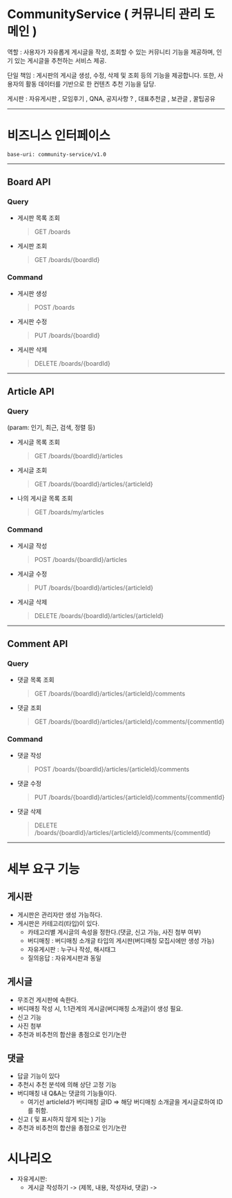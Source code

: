 # CommunityService ( 커뮤니티 관리 도메인 )

역할 : 사용자가 자유롭게 게시글을 작성, 조회할 수 있는 커뮤니티 기능을 제공하며, 인기 있는 게시글을 추천하는 서비스 제공.

단일 책임 : 게시판의 게시글 생성, 수정, 삭제 및 조회 등의 기능을 제공합니다. 또한, 사용자의 활동 데이터를 기반으로 한 컨텐츠 추천 기능을 담당.

게시판 : 자유게시판 , 모임후기 , QNA, 공지사항 ? , 대표추천글 , 보관글 , 꿀팁공유

---

# 비즈니스 인터페이스

    base-uri: community-service/v1.0

---

## Board API

### Query

- 게시판 목록 조회
  > GET /boards
- 게시판 조회
  > GET /boards/{boardId}

### Command

- 게시판 생성
  > POST /boards
- 게시판 수정
  > PUT /boards/{boardId}
- 게시판 삭제
  > DELETE /boards/{boardId}

---

## Article API

### Query

(param: 인기, 최근, 검색, 정렬 등)

- 게시글 목록 조회
  > GET /boards/{boardId}/articles
- 게시글 조회
  > GET /boards/{boardId}/articles/{articleId}
- 나의 게시글 목록 조회
  > GET /boards/my/articles

### Command

- 게시글 작성
  > POST /boards/{boardId}/articles
- 게시글 수정
  > PUT /boards/{boardId}/articles/{articleId}
- 게시글 삭제
  > DELETE /boards/{boardId}/articles/{articleId}

---

## Comment API

### Query

- 댓글 목록 조회
  > GET /boards/{boardId}/articles/{articleId}/comments
- 댓글 조회
  > GET /boards/{boardId}/articles/{articleId}/comments/{commentId}

### Command

- 댓글 작성
  > POST /boards/{boardId}/articles/{articleId}/comments
- 댓글 수정
  > PUT /boards/{boardId}/articles/{articleId}/comments/{commentId}
- 댓글 삭제
  > DELETE /boards/{boardId}/articles/{articleId}/comments/{commentId}

---

# 세부 요구 기능

## 게시판

- 게시판은 관리자만 생성 가능하다.
- 게시판은 카테고리(타입)이 있다.
    - 카테고리별 게시글의 속성을 정한다.(댓글, 신고 가능, 사진 첨부 여부)
    - 버디매칭 : 버디매칭 소개글 타입의 게시판(버디매칭 모집시에만 생성 가능)
    - 자유게시판 : 누구나 작성, 해시태그
    - 질의응답 : 자유게시판과 동일

## 게시글

- 무조건 게시판에 속한다.
- 버디매칭 작성 시, 1:1관계의 게시글(버디매칭 소개글)이 생성 필요.
- 신고 기능
- 사진 첨부
- 추천과 비추천의 합산을 총점으로 인기/논란

## 댓글

- 답글 기능이 있다
- 추천시 추천 분석에 의해 상단 고정 기능
- 버디매칭 내 Q&A는 댓글의 기능들이다.
    - 여기선 articleId가 버디매칭 글ID => 해당 버디매칭 소개글을 게시글로하여 ID를 취함.
- 신고 ( 및 표시하지 않게 되는 ) 기능
- 추천과 비추천의 합산을 총점으로 인기/논란

# 시나리오

- 자유게시판:
    - 게시글 작성하기 -> (제목, 내용, 작성자id, 댓글) -> 


